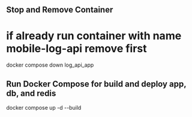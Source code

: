 ## Stop and Remove Container

# if already run container with name mobile-log-api remove first

docker compose down log_api_app

## Run Docker Compose for build and deploy app, db, and redis

docker compose up -d --build

<!-- ## Run Docker Image

# For Windows:

docker run --name mobile-log-api -d -p 5001:5000 -e LOG_RETENTION_DAYS=45 -v "$(Get-Location)/uploads:/app/uploads" -v "$(Get-Location)/instance:/app/instance" log_api

# For MAC/Linux

docker run --name mobile-log-api -d -p 5001:5000 --env-file ./conf/.env -v $(pwd)/uploads:/app/uploads -v $(pwd)/instance:/app/instance log_api -->

